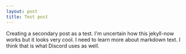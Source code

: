 ```yaml
---
layout: post
title: Test post
---
```


Creating a secondary post as a test. I'm uncertain how this jekyll-now works but it looks very cool. 
I need to learn more about markdown text. I think that is what Discord uses as well.
